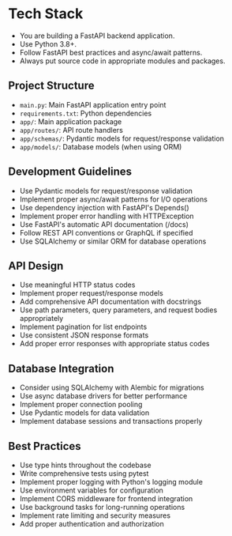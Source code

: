 # Tech Stack
- You are building a FastAPI backend application.
- Use Python 3.8+.
- Follow FastAPI best practices and async/await patterns.
- Always put source code in appropriate modules and packages.

## Project Structure
- `main.py`: Main FastAPI application entry point
- `requirements.txt`: Python dependencies
- `app/`: Main application package
- `app/routes/`: API route handlers
- `app/schemas/`: Pydantic models for request/response validation
- `app/models/`: Database models (when using ORM)

## Development Guidelines
- Use Pydantic models for request/response validation
- Implement proper async/await patterns for I/O operations
- Use dependency injection with FastAPI's Depends()
- Implement proper error handling with HTTPException
- Use FastAPI's automatic API documentation (/docs)
- Follow REST API conventions or GraphQL if specified
- Use SQLAlchemy or similar ORM for database operations

## API Design
- Use meaningful HTTP status codes
- Implement proper request/response models
- Add comprehensive API documentation with docstrings
- Use path parameters, query parameters, and request bodies appropriately
- Implement pagination for list endpoints
- Use consistent JSON response formats
- Add proper error responses with appropriate status codes

## Database Integration
- Consider using SQLAlchemy with Alembic for migrations
- Use async database drivers for better performance
- Implement proper connection pooling
- Use Pydantic models for data validation
- Implement database sessions and transactions properly

## Best Practices
- Use type hints throughout the codebase
- Write comprehensive tests using pytest
- Implement proper logging with Python's logging module
- Use environment variables for configuration
- Implement CORS middleware for frontend integration
- Use background tasks for long-running operations
- Implement rate limiting and security measures
- Add proper authentication and authorization